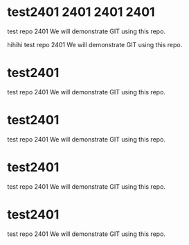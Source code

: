 # test2401 2401 2401 2401
test repo 2401
We will demonstrate GIT using this repo.

hihihi
test repo 2401
We will demonstrate GIT using this repo.

# test2401
test repo 2401
We will demonstrate GIT using this repo.

# test2401
test repo 2401
We will demonstrate GIT using this repo.

# test2401
test repo 2401
We will demonstrate GIT using this repo.

# test2401
test repo 2401
We will demonstrate GIT using this repo.
